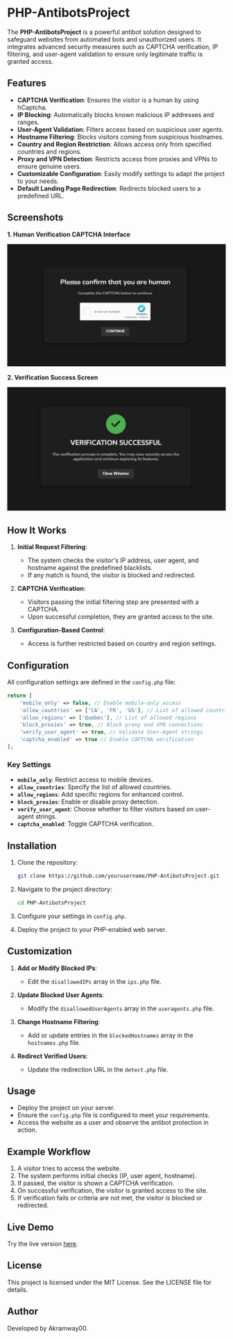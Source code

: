 # PHP-AntibotsProject
The **PHP-AntibotsProject** is a powerful antibot solution designed to safeguard websites from automated bots and unauthorized users. It integrates advanced security measures such as CAPTCHA verification, IP filtering, and user-agent validation to ensure only legitimate traffic is granted access.

## Features

- **CAPTCHA Verification**: Ensures the visitor is a human by using hCaptcha.
- **IP Blocking**: Automatically blocks known malicious IP addresses and ranges.
- **User-Agent Validation**: Filters access based on suspicious user agents.
- **Hostname Filtering**: Blocks visitors coming from suspicious hostnames.
- **Country and Region Restriction**: Allows access only from specified countries and regions.
- **Proxy and VPN Detection**: Restricts access from proxies and VPNs to ensure genuine users.
- **Customizable Configuration**: Easily modify settings to adapt the project to your needs.
- **Default Landing Page Redirection**: Redirects blocked users to a predefined URL.

## Screenshots
**1. Human Verification CAPTCHA Interface**

![Captcha Verification](captchaScreenshot.PNG)

**2. Verification Success Screen**

![Verification Success](successScreenshot.PNG)

## How It Works

1. **Initial Request Filtering**:
   - The system checks the visitor's IP address, user agent, and hostname against the predefined blacklists.
   - If any match is found, the visitor is blocked and redirected.

2. **CAPTCHA Verification**:
   - Visitors passing the initial filtering step are presented with a CAPTCHA.
   - Upon successful completion, they are granted access to the site.

3. **Configuration-Based Control**:
   - Access is further restricted based on country and region settings.

## Configuration

All configuration settings are defined in the `config.php` file:

```php
return [
    'mobile_only' => false, // Enable mobile-only access
    'allow_countries' => ['CA', 'FR', 'US'], // List of allowed countries (ISO codes)
    'allow_regions' => ['Quebec'], // List of allowed regions
    'block_proxies' => true, // Block proxy and VPN connections
    'verify_user_agent' => true, // Validate User-Agent strings
    'captcha_enabled' => true // Enable CAPTCHA verification
];
```

### Key Settings

- **`mobile_only`**: Restrict access to mobile devices.
- **`allow_countries`**: Specify the list of allowed countries.
- **`allow_regions`**: Add specific regions for enhanced control.
- **`block_proxies`**: Enable or disable proxy detection.
- **`verify_user_agent`**: Choose whether to filter visitors based on user-agent strings.
- **`captcha_enabled`**: Toggle CAPTCHA verification.

## Installation

1. Clone the repository:
   ```bash
   git clone https://github.com/yourusername/PHP-AntibotsProject.git
   ```

2. Navigate to the project directory:
   ```bash
   cd PHP-AntibotsProject
   ```

3. Configure your settings in `config.php`.

4. Deploy the project to your PHP-enabled web server.

## Customization

1. **Add or Modify Blocked IPs**:
   - Edit the `disallowedIPs` array in the `ips.php` file.

2. **Update Blocked User Agents**:
   - Modify the `disallowedUserAgents` array in the `useragents.php` file.

3. **Change Hostname Filtering**:
   - Add or update entries in the `blockedHostnames` array in the `hostnames.php` file.

4. **Redirect Verified Users**:
   - Update the redirection URL in the `detect.php` file.

## Usage

- Deploy the project on your server.
- Ensure the `config.php` file is configured to meet your requirements.
- Access the website as a user and observe the antibot protection in action.

## Example Workflow

1. A visitor tries to access the website.
2. The system performs initial checks (IP, user agent, hostname).
3. If passed, the visitor is shown a CAPTCHA verification.
4. On successful verification, the visitor is granted access to the site.
5. If verification fails or criteria are not met, the visitor is blocked or redirected.

## Live Demo

Try the live version [here](https://your-website.com).

## License

This project is licensed under the MIT License. See the LICENSE file for details.

## Author

Developed by Akramway00.





